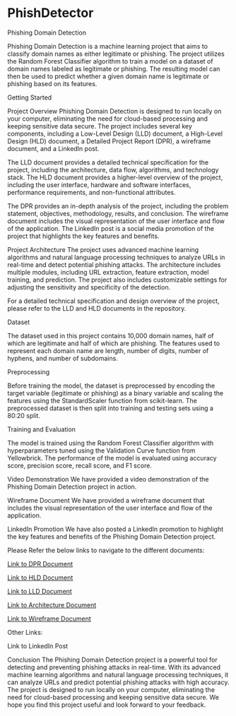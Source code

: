# PhishDetector


 
Phishing Domain Detection

Phishing Domain Detection is a machine learning project that aims to classify domain names as either legitimate or phishing. The project utilizes the Random Forest Classifier algorithm to train a model on a dataset of domain names labeled as legitimate or phishing. The resulting model can then be used to predict whether a given domain name is legitimate or phishing based on its features.

Getting Started

Project Overview
Phishing Domain Detection is designed to run locally on your computer, eliminating the need for cloud-based processing and keeping sensitive data secure. The project includes several key components, including a Low-Level Design (LLD) document, a High-Level Design (HLD) document, a Detailed Project Report (DPR), a wireframe document, and a LinkedIn post.

The LLD document provides a detailed technical specification for the project, including the architecture, data flow, algorithms, and technology stack. The HLD document provides a higher-level overview of the project, including the user interface, hardware and software interfaces, performance requirements, and non-functional attributes.

The DPR provides an in-depth analysis of the project, including the problem statement, objectives, methodology, results, and conclusion. The wireframe document includes the visual representation of the user interface and flow of the application. The LinkedIn post is a social media promotion of the project that highlights the key features and benefits.

Project Architecture
The project uses advanced machine learning algorithms and natural language processing techniques to analyze URLs in real-time and detect potential phishing attacks. The architecture includes multiple modules, including URL extraction, feature extraction, model training, and prediction. The project also includes customizable settings for adjusting the sensitivity and specificity of the detection.

For a detailed technical specification and design overview of the project, please refer to the LLD and HLD documents in the repository.

Dataset

The dataset used in this project contains 10,000 domain names, half of which are legitimate and half of which are phishing. The features used to represent each domain name are length, number of digits, number of hyphens, and number of subdomains.

Preprocessing

Before training the model, the dataset is preprocessed by encoding the target variable (legitimate or phishing) as a binary variable and scaling the features using the StandardScaler function from scikit-learn. The preprocessed dataset is then split into training and testing sets using a 80:20 split.

Training and Evaluation

The model is trained using the Random Forest Classifier algorithm with hyperparameters tuned using the Validation Curve function from Yellowbrick. The performance of the model is evaluated using accuracy score, precision score, recall score, and F1 score.


Video Demonstration
We have provided a video demonstration of the Phishing Domain Detection project in action. 

Wireframe Document
We have provided a wireframe document that includes the visual representation of the user interface and flow of the application.

LinkedIn Promotion
We have also posted a LinkedIn promotion to highlight the key features and benefits of the Phishing Domain Detection project. 


Please Refer the below links to navigate to the different documents:

[Link to DPR Document]([url](https://github.com/Imkaran04/PhishDetector/blob/main/Documents/DPR%20Phishing%20Domain%20Detection.pdf))

[Link to HLD Document]([url](https://github.com/Imkaran04/PhishDetector/blob/main/Documents/HLD%20Phishing%20Domain%20Detection.pdf))

[Link to LLD Document]([url](https://github.com/Imkaran04/PhishDetector/blob/main/Documents/LLD%20Phishing%20Domain%20Detection.pdf))

[Link to Architecture Document]([url](https://github.com/Imkaran04/PhishDetector/blob/main/Documents/Architecture%20Phishing%20Domain%20Detection.pdf))

[Link to Wireframe Document]([url](https://github.com/Imkaran04/PhishDetector/blob/main/Documents/Wireframe%20Phishing%20Domain%20Detection.pdf))

Other Links:

Link to LinkedIn Post









Conclusion
The Phishing Domain Detection project is a powerful tool for detecting and preventing phishing attacks in real-time. With its advanced machine learning algorithms and natural language processing techniques, it can analyze URLs and predict potential phishing attacks with high accuracy. The project is designed to run locally on your computer, eliminating the need for cloud-based processing and keeping sensitive data secure. We hope you find this project useful and look forward to your feedback.










